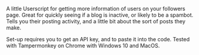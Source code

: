A little Userscript for getting more information of users on your followers page. Great for quickly seeing if a blog is inactive, or likely to be a spambot. Tells you their posting activity, and a little bit about the sort of posts they make.

Set-up requires you to get an API key, and to paste it into the code. Tested with Tampermonkey on Chrome with Windows 10 and MacOS.